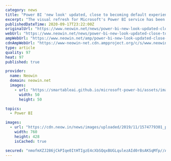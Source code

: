 ```yaml
---
category: news
title: "Power BI 'new look' updated, close to becoming default experience"
excerpt: "The visual refresh for Microsoft's Power BI service has been updated even further based on user feedback. It will soon be ready to be released as the default experience for all users."
publishedDateTime: 2020-09-17T23:22:00Z
originalUrl: "https://www.neowin.net/news/power-bi-new-look-updated-close-to-becoming-default-experience"
webUrl: "https://www.neowin.net/news/power-bi-new-look-updated-close-to-becoming-default-experience"
ampWebUrl: "https://www.neowin.net/amp/power-bi-new-look-updated-close-to-becoming-default-experience/"
cdnAmpWebUrl: "https://www-neowin-net.cdn.ampproject.org/c/s/www.neowin.net/amp/power-bi-new-look-updated-close-to-becoming-default-experience/"
type: article
quality: 97
heat: 97
published: true

provider:
  name: Neowin
  domain: neowin.net
  images:
    - url: "https://smartableai.github.io/microsoft-power-bi/assets/images/organizations/neowin.net-50x50.jpg"
      width: 50
      height: 50

topics:
  - Power BI

images:
  - url: "https://cdn.neow.in/news/images/uploaded/2019/11/1574779301_powerbi1_story.jpg"
    width: 760
    height: 428
    isCached: true

secured: "nmofmXZJ286jCkPIqe0ItHTIgzE4cXbSQqxBUGLqulezAId0rBsAKSqMfp//Ae3pyp32aLDPRwCSeKyqa2XOBnCHn1HE9LzzxB+53qc7EjpqH+o2WajXig+PRWcaSsoBE0W7SzvPXpy5cCGuYKKQi34EvOadXH6d2nbGZRXWrXSVy0DjZQlGd3ebEra655cNTYqR0ivSF3dEIpD2RbapWImSmjLIcMzPNf6FvKD3+7huYFdO/zmzWRA+gIbZdpGcTR9g3NiI/jnvdY2QIbfXYOOzC6g1wm/fAVlAR14kpNGWBYqeoW4Kl11oIfS0ocN/CDi9oBm4CKFBtqLOx3koDOefNSE3A3G3D3+aQHrXjCI=;gj0S61lKOY5MxACTdNp3YA=="
---
```


